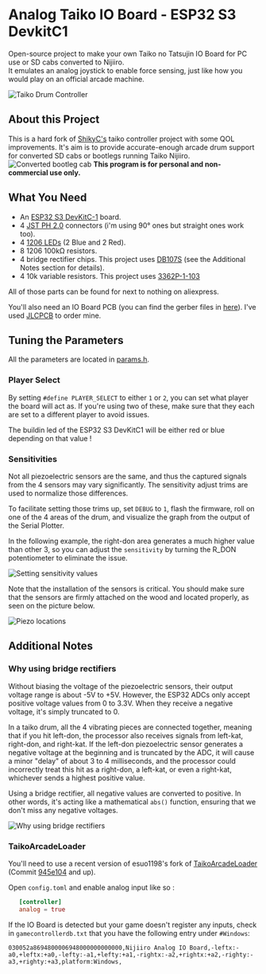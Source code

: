 # Analog Taiko IO Board - ESP32 S3 DevkitC1

Open-source project to make your own Taiko no Tatsujin IO Board for PC use or SD cabs converted to Nijiiro.  
It emulates an analog joystick to enable force sensing, just like how you would play on an official arcade machine.

![Taiko Drum Controller](Images/banner-taiko.png)

## About this Project

This is a hard fork of [ShikyC's](https://github.com/ShikyC/Taiko-Drum-Controller-Arduino) taiko controller project with some QOL improvements.
It's aim is to provide accurate-enough arcade drum support for converted SD cabs or bootlegs running Taiko Nijiiro.
![Converted bootleg cab](Images/bootleg_cab.png)
**This program is for personal and non-commercial use only.**

## What You Need

* An [ESP32 S3 DevKitC-1](https://docs.espressif.com/projects/esp-idf/en/stable/esp32s3/hw-reference/esp32s3/user-guide-devkitc-1.html) board.
* 4 [JST PH 2.0](https://fr.aliexpress.com/item/1005004067623293.html) connectors (i'm using 90° ones but straight ones work too).
* 4 [1206 LEDs](https://fr.aliexpress.com/item/1005005975741298.html) (2 Blue and 2 Red).
* 8 1206 100kΩ resistors.
* 4 bridge rectifier chips. This project uses [DB107S](https://www.rectron.com/public/product_datasheets/db101s-db107s.pdf) (see the Additional Notes section for details).
* 4 10k variable resistors. This project uses [3362P-1-103](https://www.mouser.fr/datasheet/2/54/3362-776956.pdf)

All of those parts can be found for next to nothing on aliexpress.

You'll also need an IO Board PCB (you can find the gerber files in [here](PCB/Export/)).
I've used [JLCPCB](https://jlcpcb.com/) to order mine.

## Tuning the Parameters

All the parameters are located in [params.h](Firmware/params.h).

### Player Select

   By setting `#define PLAYER_SELECT` to either `1` or `2`, you can set what player the board will act as. If you're using two of these, make sure that they each are set to a different player to avoid issues.

   The buildin led of the ESP32 S3 DevKitC1 will be either red or blue depending on that value !

### Sensitivities

   Not all piezoelectric sensors are the same, and thus the captured signals from the 4 sensors may vary significantly. The sensitivity adjust trims are used to normalize those differences.  

   To facilitate setting those trims up, set `DEBUG` to `1`, flash the firmware, roll on one of the 4 areas of the drum, and visualize the graph from the output of the Serial Plotter.

   In the following example, the right-don area generates a much higher value than other 3, so you can adjust the `sensitivity` by turning the R_DON potentiometer to eliminate the issue.

   ![Setting sensitivity values](Images/tune_sensitivities.png)

   Note that the installation of the sensors is critical. You should make sure that the sensors are firmly attached on the wood and located properly, as seen on the picture below.

   ![Piezo locations](Images/piezo_locations.png)

## Additional Notes

### Why using bridge rectifiers

   Without biasing the voltage of the piezoelectric sensors, their output voltage range is about -5V to +5V. However, the ESP32 ADCs only accept positive voltage values from 0 to 3.3V. When they receive a negative voltage, it's simply truncated to 0.

   In a taiko drum, all the 4 vibrating pieces are connected together, meaning that if you hit left-don, the processor also receives signals from left-kat, right-don, and right-kat. If the left-don piezoelectric sensor generates a negative voltage at the beginning and is truncated by the ADC, it will cause a minor "delay" of about 3 to 4 milliseconds, and the processor could incorrectly treat this hit as a right-don, a left-kat, or even a right-kat, whichever sends a highest positive value.

   Using a bridge rectifier, all negative values are converted to positive. In other words, it's acting like a mathematical `abs()` function, ensuring that we don't miss any negative voltages.

   ![Why using bridge rectifiers](Images/bridge_signal.png)

### TaikoArcadeLoader

You'll need to use a recent version of esuo1198's fork of [TaikoArcadeLoader](https://github.com/esuo1198/TaikoArcadeLoader) (Commit [945e104](https://github.com/esuo1198/TaikoArcadeLoader/commit/945e104) and up).

Open `config.toml` and enable analog input like so :

```toml
   [controller]
   analog = true  
```

If the IO Board is detected but your game doesn't register any inputs, check in `gamecontrollerdb.txt` that you have the following entry under `#Windows`:

`030052a8694800006948000000000000,Nijiiro Analog IO Board,-leftx:-a0,+leftx:+a0,-lefty:-a1,+lefty:+a1,-rightx:-a2,+rightx:+a2,-righty:-a3,+righty:+a3,platform:Windows,`
